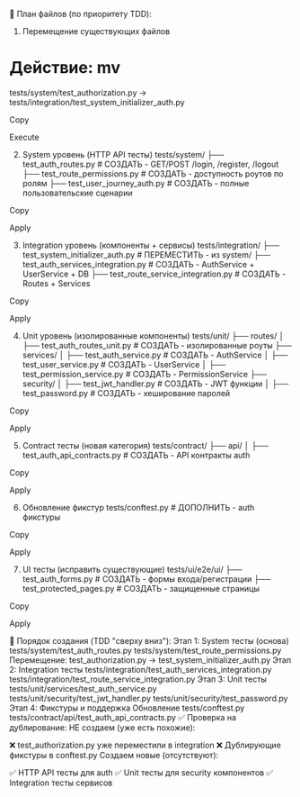 🎯 План файлов (по приоритету TDD):
1. Перемещение существующих файлов
# Действие: mv
tests/system/test_authorization.py → tests/integration/test_system_initializer_auth.py

Copy

Execute

2. System уровень (HTTP API тесты)
tests/system/
├── test_auth_routes.py              # СОЗДАТЬ - GET/POST /login, /register, /logout
├── test_route_permissions.py        # СОЗДАТЬ - доступность роутов по ролям
├── test_user_journey_auth.py        # СОЗДАТЬ - полные пользовательские сценарии

Copy

Apply

3. Integration уровень (компоненты + сервисы)
tests/integration/
├── test_system_initializer_auth.py  # ПЕРЕМЕСТИТЬ - из system/
├── test_auth_services_integration.py # СОЗДАТЬ - AuthService + UserService + DB
├── test_route_service_integration.py # СОЗДАТЬ - Routes + Services

Copy

Apply

4. Unit уровень (изолированные компоненты)
tests/unit/
├── routes/
│   ├── test_auth_routes_unit.py     # СОЗДАТЬ - изолированные роуты
├── services/
│   ├── test_auth_service.py         # СОЗДАТЬ - AuthService
│   ├── test_user_service.py         # СОЗДАТЬ - UserService
│   ├── test_permission_service.py   # СОЗДАТЬ - PermissionService
├── security/
│   ├── test_jwt_handler.py          # СОЗДАТЬ - JWT функции
│   ├── test_password.py             # СОЗДАТЬ - хеширование паролей

Copy

Apply

5. Contract тесты (новая категория)
tests/contract/
├── api/
│   ├── test_auth_api_contracts.py   # СОЗДАТЬ - API контракты auth

Copy

Apply

6. Обновление фикстур
tests/conftest.py                    # ДОПОЛНИТЬ - auth фикстуры

Copy

Apply

7. UI тесты (исправить существующие)
tests/ui/e2e/ui/
├── test_auth_forms.py               # СОЗДАТЬ - формы входа/регистрации
├── test_protected_pages.py          # СОЗДАТЬ - защищенные страницы

Copy

Apply

🚀 Порядок создания (TDD "сверху вниз"):
Этап 1: System тесты (основа)
tests/system/test_auth_routes.py
tests/system/test_route_permissions.py
Перемещение: test_authorization.py → test_system_initializer_auth.py
Этап 2: Integration тесты
tests/integration/test_auth_services_integration.py
tests/integration/test_route_service_integration.py
Этап 3: Unit тесты
tests/unit/services/test_auth_service.py
tests/unit/security/test_jwt_handler.py
tests/unit/security/test_password.py
Этап 4: Фикстуры и поддержка
Обновление tests/conftest.py
tests/contract/api/test_auth_api_contracts.py
✅ Проверка на дублирование:
НЕ создаем (уже есть похожие):

❌ test_authorization.py уже переместили в integration
❌ Дублирующие фикстуры в conftest.py
Создаем новые (отсутствуют):

✅ HTTP API тесты для auth
✅ Unit тесты для security компонентов
✅ Integration тесты сервисов
